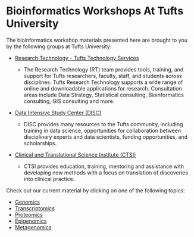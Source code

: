 # Bioinformatics Workshops At Tufts University

The bioinformatics workshop materials presented here are brought to you by the following groups at Tufts University:

- [Research Technology - Tufts Technology Services](https://it.tufts.edu/researchtechnology.tufts.edu)
    
    - The Research Technology (RT) team provides tools, training, and support for Tufts researchers, faculty, staff, and students across disciplines. Tufts Research Technology supports a wide range of online and downloadable applications for research. Consultation areas include Data Strategy, Statistical consulting, Bioinformatics consulting, GIS consulting and more.
      
- [Data Intensive Study Center (DISC)](https://disc.tufts.edu/)

    - DISC provides many resources to the Tufts community, including training in data science, opportunities for collaboration between disciplinary experts and data scientists, funding opportunities, and scholarships.
      
- [Clinical and Translational Science Institute (CTSI)](https://www.tuftsctsi.org/)

    - CTSI provides education, training, mentoring and assistance with developing new methods with a focus on translation of discoveries into clinical practice.
      
Check out our current material by clicking on one of the following topics:

- [Genomics](./genomics/genomics.md)
- [Transcriptomics](./transcriptomics/transcriptomics.md)
- [Proteomics](./proteomics/proteomics.md)
- [Epigenomics](./epigenomics/epigenomics.md)
- [Metagenomics](./metagenomics/metagenomics.md)
